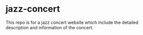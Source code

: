 # jazz-concert
This repo is for a jazz concert website which include the detailed description and information of the concert.
